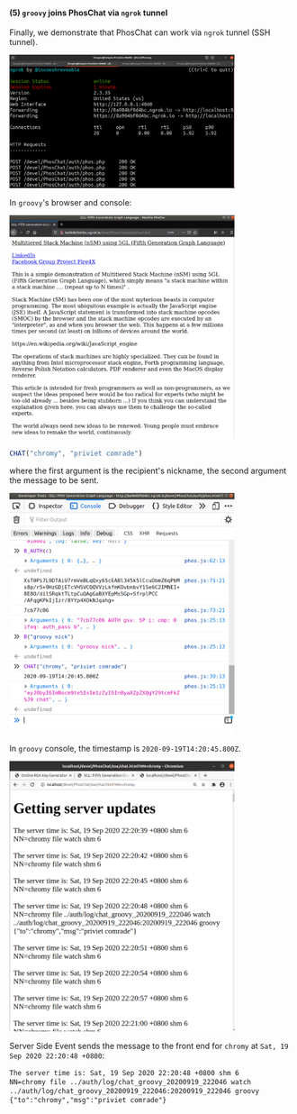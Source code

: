
#### (5) `groovy` joins PhosChat via `ngrok` tunnel

Finally, we demonstrate that PhosChat can work via `ngrok` tunnel (SSH tunnel).

<img src="https://github.com/udexon/PhosChat/blob/master/img/terminal_ngrok.png" width=400>

In `groovy`'s browser and console:

<img src="https://github.com/udexon/PhosChat/blob/master/img/Start_Groovy.png" width=400>


```js
CHAT("chromy", "priviet comrade")
```
where the first argument is the recipient's nickname, the second argument the message to be sent.


<img src="https://github.com/udexon/PhosChat/blob/master/img/Chat_groovy.png" width=400>

In `groovy` console, the timestamp is `2020-09-19T14:20:45.800Z`.

<img src="https://github.com/udexon/PhosChat/blob/master/img/SSE_Chromium_groovy.png" width=400>

Server Side Event sends the message to the front end for `chromy` at `Sat, 19 Sep 2020 22:20:48 +0800`:

```
The server time is: Sat, 19 Sep 2020 22:20:48 +0800 shm 6
NN=chromy file ../auth/log/chat_groovy_20200919_222046 watch ../auth/log/chat_groovy_20200919_222046:20200919_222046 groovy {"to":"chromy","msg":"priviet comrade"}
```

